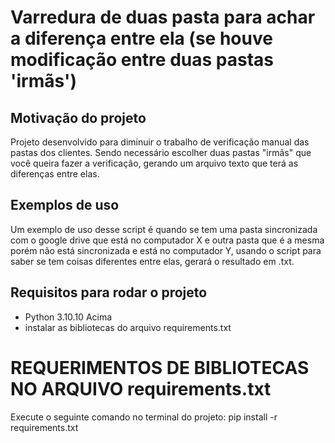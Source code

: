 # Varredura de duas pasta para achar a diferença entre ela (se houve modificação entre duas pastas 'irmãs')

## Motivação do projeto
Projeto desenvolvido para diminuir o trabalho de verificação manual das pastas dos clientes. Sendo necessário escolher duas pastas "irmãs" que você queira fazer a verificação, gerando um arquivo texto que terá as diferenças entre elas. 

## Exemplos de uso 

Um exemplo de uso desse script é quando se tem uma pasta sincronizada com o google drive que está no computador X e outra pasta que é a mesma porém não está sincronizada e está no computador Y, usando o script para saber se tem coisas diferentes entre elas, gerará o resultado em .txt.

## Requisitos para rodar o projeto
- Python 3.10.10 Acima
- instalar as bibliotecas do arquivo requirements.txt

# REQUERIMENTOS DE BIBLIOTECAS NO ARQUIVO requirements.txt
Execute o seguinte comando no terminal do projeto: pip install -r requirements.txt
